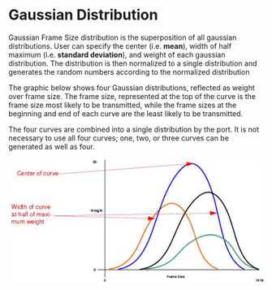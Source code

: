 
# Gaussian Distribution

Gaussian Frame Size distribution is the superposition of all gaussian distributions. User can specify the center (i.e. **mean**), width of half maximum (i.e. **standard deviation**), and weight of each gaussian distribution. The distribution is then normalized to a single distribution and generates the random numbers according to the normalized distribution

The graphic below shows four Gaussian distributions, reflected as weight over frame size. The frame size, represented at the top of the curve is the frame size most likely to be transmitted, while the frame sizes at the beginning and end of each curve are the least likely to be transmitted. 

The four curves are combined into a single distribution by the port. It is not necessary to use all four curves; one, two, or three curves can be generated as well as four.

![#Gaussian Distribution](img/gaussian_distribution.png)

